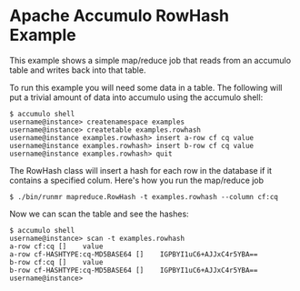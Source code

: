 <!--
Licensed to the Apache Software Foundation (ASF) under one or more
contributor license agreements.  See the NOTICE file distributed with
this work for additional information regarding copyright ownership.
The ASF licenses this file to You under the Apache License, Version 2.0
(the "License"); you may not use this file except in compliance with
the License.  You may obtain a copy of the License at

    http://www.apache.org/licenses/LICENSE-2.0

Unless required by applicable law or agreed to in writing, software
distributed under the License is distributed on an "AS IS" BASIS,
WITHOUT WARRANTIES OR CONDITIONS OF ANY KIND, either express or implied.
See the License for the specific language governing permissions and
limitations under the License.
-->
# Apache Accumulo RowHash Example

This example shows a simple map/reduce job that reads from an accumulo table and
writes back into that table.

To run this example you will need some data in a table. The following will
put a trivial amount of data into accumulo using the accumulo shell:

    $ accumulo shell
    username@instance> createnamespace examples
    username@instance> createtable examples.rowhash
    username@instance examples.rowhash> insert a-row cf cq value
    username@instance examples.rowhash> insert b-row cf cq value
    username@instance examples.rowhash> quit

The RowHash class will insert a hash for each row in the database if it contains a
specified colum. Here's how you run the map/reduce job

    $ ./bin/runmr mapreduce.RowHash -t examples.rowhash --column cf:cq

Now we can scan the table and see the hashes:

    $ accumulo shell
    username@instance> scan -t examples.rowhash
    a-row cf:cq []    value
    a-row cf-HASHTYPE:cq-MD5BASE64 []    IGPBYI1uC6+AJJxC4r5YBA==
    b-row cf:cq []    value
    b-row cf-HASHTYPE:cq-MD5BASE64 []    IGPBYI1uC6+AJJxC4r5YBA==
    username@instance>

